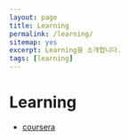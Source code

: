 ```yaml
---
layout: page
title: Learning
permalink: /learning/
sitemap: yes
excerpt: Learning을 소개합니다.
tags: [learning]
---
```


# Learning

* [coursera](https://www.coursera.org/)
